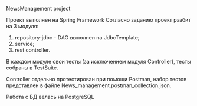 NewsManagement project

Проект выполнен на Spring Framework
Согласно заданию проект разбит на 3 модуля:
1. repository-jdbc - DAO выполнен на JdbcTemplate;
2. service;
3. rest controller.

В каждом модуле свои тесты (за исключением модуля Controller), тесты собраны в TestSuite. 

Controller отдельно протестирован при помощи Postman, набор тестов представлен в файле News_management.postman_collection.json.

Работа с БД велась на PostgreSQL
